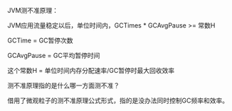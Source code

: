 JVM测不准原理：

JVM应用流量稳定以后，单位时间内，GCTimes *  GCAvgPause >= 常数H

GCTime = GC暂停次数

GCAvgPause = GC平均暂停时间

这个常数H = 单位时间内存分配速率/GC暂停时最大回收效率

测不准原理指的是什么哪一方面测不准？

借用了微观粒子的测不准原理公式形式，指的是没办法同时控制GC频率和效率。